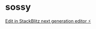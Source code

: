 # sossy

[Edit in StackBlitz next generation editor ⚡️](https://stackblitz.com/~/github.com/qdayay/sossy)